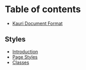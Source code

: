 # Table of contents

* [Kauri Document Format](README.md)

## Styles <a id="styles-1"></a>

* [Introduction](styles-1/introduction.md)
* [Page Styles](styles-1/page-styles.md)
* [Classes](styles-1/classes.md)

